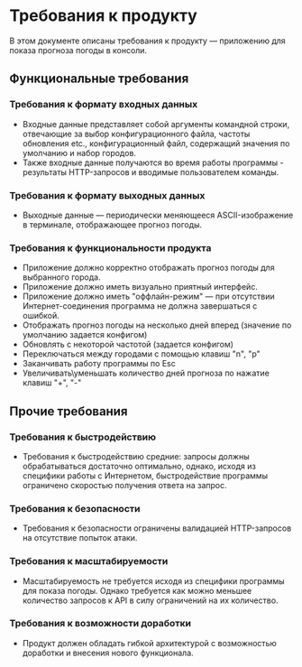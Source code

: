 # Требования к продукту

В этом документе описаны требования к продукту — приложению для показа прогноза
погоды в консоли.

## Функциональные требования

### Требования к формату входных данных

* Входные данные представляет собой аргументы командной строки, отвечающие за
  выбор конфигурационного файла, частоты обновления etc., конфигурационный
  файл, содержащий значения по умолчанию и набор городов.
* Также входные данные получаются во время работы программы - результаты
  HTTP-запросов и вводимые пользователем команды.

### Требования к формату выходных данных

* Выходные данные — периодически меняющееся ASCII-изображение в терминале,
  отображающее прогноз погоды.

### Требования к функциональности продукта

* Приложение должно корректно отображать прогноз погоды для выбранного города.
* Приложение должно иметь визуально приятный интерфейс.
* Приложение должно иметь "оффлайн-режим" — при отсутствии Интернет-соединения
  программа не должна завершаться с ошибкой.
* Отображать прогноз погоды на несколько дней вперед (значение по умолчанию задается конфигом)
* Обновлять с некоторой частотой (задается конфигом)
* Переключаться между городами с помощью клавиш "n", "p"
* Заканчивать работу программы по Esc
* Увеличивать\уменьшать количество дней прогноза по нажатие клавиш "+", "-"

## Прочие требования

### Требования к быстродействию

* Требования к быстродействию средние: запросы должны обрабатываться достаточно
  оптимально, однако, исходя из специфики работы с Интернетом, быстродействие
  программы ограничено скоростью получения ответа на запрос.

### Требования к безопасности

* Требования к безопасности ограничены валидацией HTTP-запросов на отсутствие
  попыток атаки.

### Требования к масштабируемости

* Масштабируемость не требуется исходя из специфики программы для показа погоды.
  Однако требуется как можно меньшее количество запросов к API
  в силу ограничений на их количество.

### Требования к возможности доработки

* Продукт должен обладать гибкой архитектурой с возможностью доработки и внесения
  нового функционала.